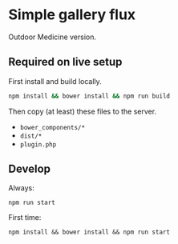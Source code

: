 # Simple gallery flux

Outdoor Medicine version.

## Required on live setup

First install and build locally.

```sh
npm install && bower install && npm run build
```

Then copy (at least) these files to the server.

* `bower_components/*`
* `dist/*`
* `plugin.php`

## Develop

Always:

    npm run start

First time:

    npm install && bower install && npm run start
